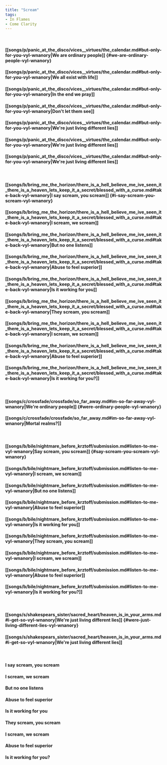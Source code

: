 ```yaml
---
title: "Scream"
tags:
- In Flames
- Come Clarity
---
```

&nbsp;
#### [[songs/p/panic_at_the_disco/vices__virtues/the_calendar.md#but-only-for-you-vyl-wnanory|We are ordinary people]] {#we-are-ordinary-people-vyl-wnanory}
#### [[songs/p/panic_at_the_disco/vices__virtues/the_calendar.md#but-only-for-you-vyl-wnanory|We all exist with life]]
#### [[songs/p/panic_at_the_disco/vices__virtues/the_calendar.md#but-only-for-you-vyl-wnanory|In the end we pray]]
#### [[songs/p/panic_at_the_disco/vices__virtues/the_calendar.md#but-only-for-you-vyl-wnanory|Don't let them see]]
#### [[songs/p/panic_at_the_disco/vices__virtues/the_calendar.md#but-only-for-you-vyl-wnanory|We're just living different lies]]
#### [[songs/p/panic_at_the_disco/vices__virtues/the_calendar.md#but-only-for-you-vyl-wnanory|We're just living different lies]]
#### [[songs/p/panic_at_the_disco/vices__virtues/the_calendar.md#but-only-for-you-vyl-wnanory|We're just living different lies]]
&nbsp;
#### [[songs/b/bring_me_the_horizon/there_is_a_hell_believe_me_ive_seen_it_there_is_a_heaven_lets_keep_it_a_secret/blessed_with_a_curse.md#take-back-vyl-wnanory|I say scream, you scream]] {#i-say-scream-you-scream-vyl-wnanory}
#### [[songs/b/bring_me_the_horizon/there_is_a_hell_believe_me_ive_seen_it_there_is_a_heaven_lets_keep_it_a_secret/blessed_with_a_curse.md#take-back-vyl-wnanory|I scream, we scream]]
#### [[songs/b/bring_me_the_horizon/there_is_a_hell_believe_me_ive_seen_it_there_is_a_heaven_lets_keep_it_a_secret/blessed_with_a_curse.md#take-back-vyl-wnanory|But no one listens]]
#### [[songs/b/bring_me_the_horizon/there_is_a_hell_believe_me_ive_seen_it_there_is_a_heaven_lets_keep_it_a_secret/blessed_with_a_curse.md#take-back-vyl-wnanory|Abuse to feel superior]]
#### [[songs/b/bring_me_the_horizon/there_is_a_hell_believe_me_ive_seen_it_there_is_a_heaven_lets_keep_it_a_secret/blessed_with_a_curse.md#take-back-vyl-wnanory|Is it working for you]]
#### [[songs/b/bring_me_the_horizon/there_is_a_hell_believe_me_ive_seen_it_there_is_a_heaven_lets_keep_it_a_secret/blessed_with_a_curse.md#take-back-vyl-wnanory|They scream, you scream]]
#### [[songs/b/bring_me_the_horizon/there_is_a_hell_believe_me_ive_seen_it_there_is_a_heaven_lets_keep_it_a_secret/blessed_with_a_curse.md#take-back-vyl-wnanory|I scream, we scream]]
#### [[songs/b/bring_me_the_horizon/there_is_a_hell_believe_me_ive_seen_it_there_is_a_heaven_lets_keep_it_a_secret/blessed_with_a_curse.md#take-back-vyl-wnanory|Abuse to feel superior]]
#### [[songs/b/bring_me_the_horizon/there_is_a_hell_believe_me_ive_seen_it_there_is_a_heaven_lets_keep_it_a_secret/blessed_with_a_curse.md#take-back-vyl-wnanory|Is it working for you?]]
&nbsp;
#### [[songs/c/crossfade/crossfade/so_far_away.md#im-so-far-away-vyl-wnanory|We're ordinary people]] {#were-ordinary-people-vyl-wnanory}
#### [[songs/c/crossfade/crossfade/so_far_away.md#im-so-far-away-vyl-wnanory|Mortal realms?]]
&nbsp;
#### [[songs/b/bile/nightmare_before_krztoff/submission.md#listen-to-me-vyl-wnanory|Say scream, you scream]] {#say-scream-you-scream-vyl-wnanory}
#### [[songs/b/bile/nightmare_before_krztoff/submission.md#listen-to-me-vyl-wnanory|I scream, we scream]]
#### [[songs/b/bile/nightmare_before_krztoff/submission.md#listen-to-me-vyl-wnanory|But no one listens]]
#### [[songs/b/bile/nightmare_before_krztoff/submission.md#listen-to-me-vyl-wnanory|Abuse to feel superior]]
#### [[songs/b/bile/nightmare_before_krztoff/submission.md#listen-to-me-vyl-wnanory|Is it working for you]]
#### [[songs/b/bile/nightmare_before_krztoff/submission.md#listen-to-me-vyl-wnanory|They scream, you scream]]
#### [[songs/b/bile/nightmare_before_krztoff/submission.md#listen-to-me-vyl-wnanory|I scream, we scream]]
#### [[songs/b/bile/nightmare_before_krztoff/submission.md#listen-to-me-vyl-wnanory|Abuse to feel superior]]
#### [[songs/b/bile/nightmare_before_krztoff/submission.md#listen-to-me-vyl-wnanory|Is it working for you?]]
&nbsp;
#### [[songs/s/shakespears_sister/sacred_heart/heaven_is_in_your_arms.md#i-get-so-vyl-wnanory|We're just living different lies]] {#were-just-living-different-lies-vyl-wnanory}
#### [[songs/s/shakespears_sister/sacred_heart/heaven_is_in_your_arms.md#i-get-so-vyl-wnanory|We're just living different lies]]
&nbsp;
#### I say scream, you scream
#### I scream, we scream
#### But no one listens
#### Abuse to feel superior
#### Is it working for you
#### They scream, you scream
#### I scream, we scream
#### Abuse to feel superior
#### Is it working for you?
